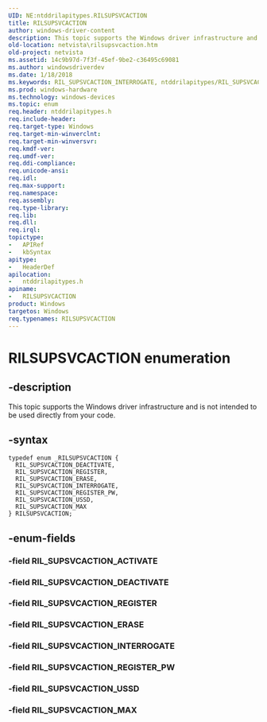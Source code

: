 ```yaml
---
UID: NE:ntddrilapitypes.RILSUPSVCACTION
title: RILSUPSVCACTION
author: windows-driver-content
description: This topic supports the Windows driver infrastructure and is not intended to be used directly from your code.
old-location: netvista\rilsupsvcaction.htm
old-project: netvista
ms.assetid: 14c9b97d-7f3f-45ef-9be2-c36495c69081
ms.author: windowsdriverdev
ms.date: 1/18/2018
ms.keywords: RIL_SUPSVCACTION_INTERROGATE, ntddrilapitypes/RIL_SUPSVCACTION_MAX, ntddrilapitypes/RIL_SUPSVCACTION_REGISTER_PW, RIL_SUPSVCACTION_REGISTER, RIL_SUPSVCACTION_MAX, ntddrilapitypes/RIL_SUPSVCACTION_DEACTIVATE, RIL_SUPSVCACTION_REGISTER_PW, RIL_SUPSVCACTION_USSD, ntddrilapitypes/RIL_SUPSVCACTION_USSD, netvista.rilsupsvcaction, RIL_SUPSVCACTION_DEACTIVATE, ntddrilapitypes/RIL_SUPSVCACTION_ERASE, RIL_SUPSVCACTION_ERASE, ntddrilapitypes/RILSUPSVCACTION, ntddrilapitypes/RIL_SUPSVCACTION_INTERROGATE, RILSUPSVCACTION, RILSUPSVCACTION enumeration [Network Drivers Starting with Windows Vista], ntddrilapitypes/RIL_SUPSVCACTION_REGISTER
ms.prod: windows-hardware
ms.technology: windows-devices
ms.topic: enum
req.header: ntddrilapitypes.h
req.include-header: 
req.target-type: Windows
req.target-min-winverclnt: 
req.target-min-winversvr: 
req.kmdf-ver: 
req.umdf-ver: 
req.ddi-compliance: 
req.unicode-ansi: 
req.idl: 
req.max-support: 
req.namespace: 
req.assembly: 
req.type-library: 
req.lib: 
req.dll: 
req.irql: 
topictype:
-	APIRef
-	kbSyntax
apitype:
-	HeaderDef
apilocation:
-	ntddrilapitypes.h
apiname:
-	RILSUPSVCACTION
product: Windows
targetos: Windows
req.typenames: RILSUPSVCACTION
---
```


# RILSUPSVCACTION enumeration


## -description


This topic supports the Windows driver infrastructure and is not intended to be used directly from your code.


## -syntax


````
typedef enum _RILSUPSVCACTION { 
  RIL_SUPSVCACTION_DEACTIVATE,
  RIL_SUPSVCACTION_REGISTER,
  RIL_SUPSVCACTION_ERASE,
  RIL_SUPSVCACTION_INTERROGATE,
  RIL_SUPSVCACTION_REGISTER_PW,
  RIL_SUPSVCACTION_USSD,
  RIL_SUPSVCACTION_MAX
} RILSUPSVCACTION;
````


## -enum-fields




### -field RIL_SUPSVCACTION_ACTIVATE



### -field RIL_SUPSVCACTION_DEACTIVATE



### -field RIL_SUPSVCACTION_REGISTER



### -field RIL_SUPSVCACTION_ERASE



### -field RIL_SUPSVCACTION_INTERROGATE



### -field RIL_SUPSVCACTION_REGISTER_PW



### -field RIL_SUPSVCACTION_USSD



### -field RIL_SUPSVCACTION_MAX


